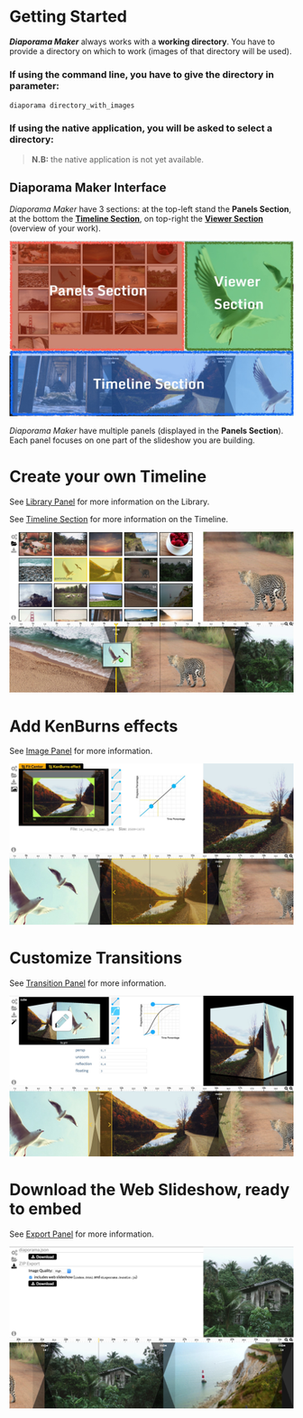 # Getting Started

***Diaporama Maker*** always works with a **working directory**.
You have to provide a directory on which to work (images of that directory will be used).

### **If using the command line,** you have to give the directory in parameter:

```
diaporama directory_with_images
```

### **If using the native application,** you will be asked to select a directory:

> **N.B:** the native application is not yet available.

<!-- add a screenshot -->


## Diaporama Maker Interface

*Diaporama Maker* have 3 sections: at the top-left stand the **Panels Section**, at the bottom the [**Timeline Section**](timeline.md), on top-right the [**Viewer Section**](viewer.md) (overview of your work).

![](imgs/sections.jpg)

*Diaporama Maker* have multiple panels (displayed in the **Panels Section**).
Each panel focuses on one part of the slideshow you are building.


Create your own Timeline
========================

See [Library Panel](library.md) for more information on the Library.

See [Timeline Section](timeline.md) for more information on the Timeline.

![](imgs/overview/1.jpg)

Add KenBurns effects
====================

See [Image Panel](image.md) for more information.

![](imgs/overview/2.jpg)

Customize Transitions
=====================

See [Transition Panel](transition.md) for more information.

![](imgs/overview/3.jpg)

Download the Web Slideshow, ready to embed
==========================================

See [Export Panel](export.md) for more information.

![](imgs/overview/4.jpg)
